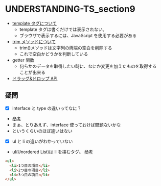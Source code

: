 # UNDERSTANDING-TS_section9

- [template タグについて](https://qiita.com/saka212/items/ac77e778b7e323749e61)
  - template タグは書くだけでは表示されない。
  - ブラウザで表示するには、JavaScript を使用する必要がある
- [trim メソッドについて](https://developer.mozilla.org/ja/docs/Web/JavaScript/Reference/Global_Objects/String/trim)
  - trim()メソッドは文字列の両端の空白を削除する
  - これで空白かどうかを判断している
- getter 関数
  - 何らかのデータを取得したい時に、なにか変更を加えたものを取得することが出来る
- [ドラッグ&ドロップ API](https://developer.mozilla.org/ja/docs/Web/API/HTML_Drag_and_Drop_API)

## 疑問

- [x] interface と type の違いってなに？
- [参考](https://zenn.dev/luvmini511/articles/6c6f69481c2d17)
- まぁ、とりあえず、interface 使っておけば問題ないかな
- というくらいのほぼ違いはない

- [x] ul と li の違いがわかっていない
- ul(Unordered List)は li を挟むタグ。 [参考](https://saruwakakun.com/html-css/basic/ul-ol-li)

```html
<ul>
  <li>1つ目の項目</li>
  <li>2つ目の項目</li>
  <li>3つ目の項目</li>
</ul>
```
